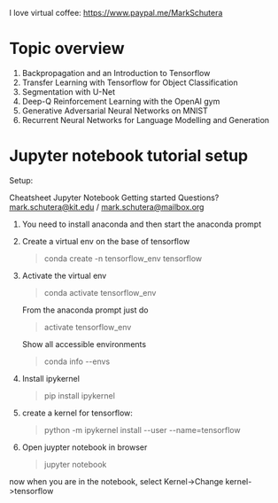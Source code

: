 I love virtual coffee: https://www.paypal.me/MarkSchutera

# Topic overview

1. Backpropagation and an Introduction to Tensorflow
3. Transfer Learning with Tensorflow for Object Classification
5. Segmentation with U-Net
8. Deep-Q Reinforcement Learning with the OpenAI gym
10. Generative Adversarial Neural Networks on MNIST
12. Recurrent Neural Networks for Language Modelling and Generation

# Jupyter notebook tutorial setup

Setup:

Cheatsheet
Jupyter Notebook Getting started
Questions? mark.schutera@kit.edu / mark.schutera@mailbox.org


1. You need to install anaconda and then start the anaconda prompt


2. Create a virtual env
 on the base of tensorflow
	>conda create -n tensorflow_env tensorflow



3. Activate the virtual env

	>conda activate tensorflow_env


   From the anaconda prompt just do
	>activate tensorflow_env

   Show all accessible environments
	>conda info --envs


4. Install ipykernel

	>pip install ipykernel



5. create a kernel for tensorflow:

	>python -m ipykernel install --user --name=tensorflow



6. Open juypter notebook in browser
	>jupyter notebook

now when you are in the notebook, select Kernel->Change kernel->tensorflow


